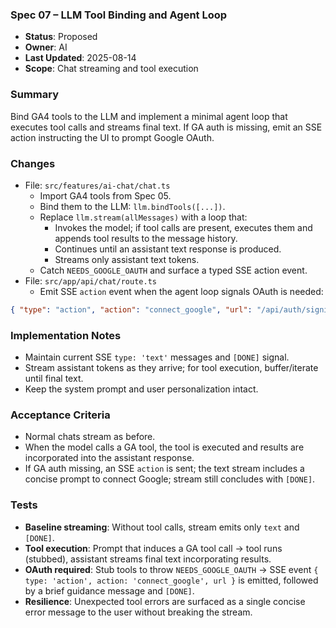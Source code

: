 ### Spec 07 – LLM Tool Binding and Agent Loop

- **Status**: Proposed
- **Owner**: AI
- **Last Updated**: 2025-08-14
- **Scope**: Chat streaming and tool execution

### Summary
Bind GA4 tools to the LLM and implement a minimal agent loop that executes tool calls and streams final text. If GA auth is missing, emit an SSE action instructing the UI to prompt Google OAuth.

### Changes
- File: `src/features/ai-chat/chat.ts`
  - Import GA4 tools from Spec 05.
  - Bind them to the LLM: `llm.bindTools([...])`.
  - Replace `llm.stream(allMessages)` with a loop that:
    - Invokes the model; if tool calls are present, executes them and appends tool results to the message history.
    - Continues until an assistant text response is produced.
    - Streams only assistant text tokens.
  - Catch `NEEDS_GOOGLE_OAUTH` and surface a typed SSE action event.
- File: `src/app/api/chat/route.ts`
  - Emit SSE `action` event when the agent loop signals OAuth is needed:
```json
{ "type": "action", "action": "connect_google", "url": "/api/auth/signin?provider=google&callbackUrl=/[locale]/chat" }
```

### Implementation Notes
- Maintain current SSE `type: 'text'` messages and `[DONE]` signal.
- Stream assistant tokens as they arrive; for tool execution, buffer/iterate until final text.
- Keep the system prompt and user personalization intact.

### Acceptance Criteria
- Normal chats stream as before.
- When the model calls a GA tool, the tool is executed and results are incorporated into the assistant response.
- If GA auth missing, an SSE `action` is sent; the text stream includes a concise prompt to connect Google; stream still concludes with `[DONE]`.

### Tests
- **Baseline streaming**: Without tool calls, stream emits only `text` and `[DONE]`.
- **Tool execution**: Prompt that induces a GA tool call → tool runs (stubbed), assistant streams final text incorporating results.
- **OAuth required**: Stub tools to throw `NEEDS_GOOGLE_OAUTH` → SSE event `{ type: 'action', action: 'connect_google', url }` is emitted, followed by a brief guidance message and `[DONE]`.
- **Resilience**: Unexpected tool errors are surfaced as a single concise error message to the user without breaking the stream.
